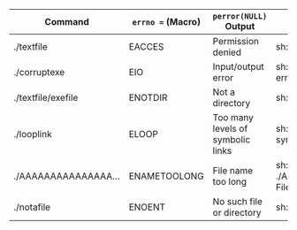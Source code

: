 | Command            | `errno =` (Macro) | `perror(NULL)` Output             | `sh` Error Message                                   |
| ------------------ | ----------------- | --------------------------------- | ---------------------------------------------------- |
| ./textfile         | EACCES            | Permission denied                 | sh: 1: ./textfile: Permission denied                 |
| ./corruptexe       | EIO               | Input/output error                | sh: 2: ./corruptexe: Input/output error              |
| ./textfile/exefile | ENOTDIR           | Not a directory                   | sh: 3: ./textfile/exefile: not found                 |
| ./looplink         | ELOOP             | Too many levels of symbolic links | sh: 4: ./looplink: Too many levels of symbolic links |
| ./AAAAAAAAAAAAAAA… | ENAMETOOLONG      | File name too long                | sh: 5: ./AAAAAAAAAAAAAAAAAAAAAA…: File name too long |
| ./notafile         | ENOENT            | No such file or directory         | sh: 6: ./notafile: not found                         |
